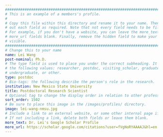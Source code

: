 ```yaml
---
################################################################################
# This is an example of a members's profile.                                   #
#                                                                              #
# Copy this file within this directory and rename it to your name. Then fill   #
# out each field as required. Note that not every field needs to be filled out.#
# For example, if you don't have a website, you can leave the more_text and    #
# more_url fields blank. Finally, remove the hidden field to make your profile #
# visible.                                                                     #
################################################################################
# Change this to your name
name: Lei Wang
post-nominal: Ph.D.
# The type field is used to place you under the correct subheading. It may be of
# the following values: researcher, postdoc, visiting_scholar, graduate,
# undergraduate, or other.
type: postdoc
# Bio-tags: the following describe the person's role in the research.
institution: New Mexico State University
title: Postdoctoral Research Scientist
# Optional tag to change the display order in relation to other professors
sort_order: 1502
# Be sure to place this image in the /images/profiles/ directory.
image: lei-wang-nmsu.jpg
# Include a link to an external website, or some other internal page if desired.
# If not including a link, delete both fields or leave them blank.
more_text: Dr. Lei's Google Scholar Profile
more_url: https://scholar.google.com/citations?user=fVgNoRYAAAAJ&hl=en
---
```


